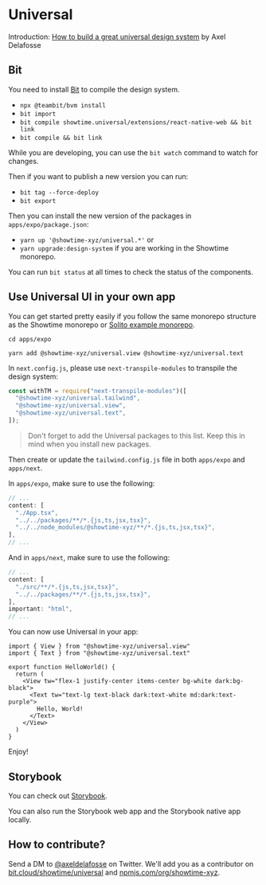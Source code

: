 # Universal

Introduction: [How to build a great universal design system](https://axeldelafosse.com/blog/universal-design-system) by Axel Delafosse

## Bit

You need to install [Bit](https://bit.dev) to compile the design system.

- `npx @teambit/bvm install`
- `bit import`
- `bit compile showtime.universal/extensions/react-native-web && bit link`
- `bit compile && bit link`

While you are developing, you can use the `bit watch` command to watch for changes.

Then if you want to publish a new version you can run:

- `bit tag --force-deploy`
- `bit export`

Then you can install the new version of the packages in `apps/expo/package.json`:

- `yarn up '@showtime-xyz/universal.*'`
  or
- `yarn upgrade:design-system` if you are working in the Showtime monorepo.

You can run `bit status` at all times to check the status of the components.

## Use Universal UI in your own app

You can get started pretty easily if you follow the same monorepo structure as the Showtime monorepo or [Solito example monorepo](https://github.com/nandorojo/solito/tree/master/example-monorepos/with-tailwind).

`cd apps/expo`

`yarn add @showtime-xyz/universal.view @showtime-xyz/universal.text`

In `next.config.js`, please use `next-transpile-modules` to transpile the design system:

```js
const withTM = require("next-transpile-modules")([
  "@showtime-xyz/universal.tailwind",
  "@showtime-xyz/universal.view",
  "@showtime-xyz/universal.text",
]);
```

> Don't forget to add the Universal packages to this list. Keep this in mind when you install new packages.

Then create or update the `tailwind.config.js` file in both `apps/expo` and `apps/next`.

In `apps/expo`, make sure to use the following:

```js
// ...
content: [
  "./App.tsx",
  "../../packages/**/*.{js,ts,jsx,tsx}",
  "../../node_modules/@showtime-xyz/**/*.{js,ts,jsx,tsx}",
],
// ...
```

And in `apps/next`, make sure to use the following:

```js
// ...
content: [
  "./src/**/*.{js,ts,jsx,tsx}",
  "../../packages/**/*.{js,ts,jsx,tsx}",
],
important: "html",
// ...
```

You can now use Universal in your app:

```tsx:app/hello-world.tsx
import { View } from "@showtime-xyz/universal.view"
import { Text } from "@showtime-xyz/universal.text"

export function HelloWorld() {
  return (
    <View tw="flex-1 justify-center items-center bg-white dark:bg-black">
      <Text tw="text-lg text-black dark:text-white md:dark:text-purple">
        Hello, World!
      </Text>
    </View>
  )
}
```

Enjoy!

## Storybook

You can check out [Storybook](https://universal.showtime.xyz).

You can also run the Storybook web app and the Storybook native app locally.

## How to contribute?

Send a DM to [@axeldelafosse](https://twitter.com/axeldelafosse) on Twitter.
We'll add you as a contributor on
[bit.cloud/showtime/universal](https://bit.cloud/showtime/universal)
and [npmjs.com/org/showtime-xyz](https://npmjs.com/org/showtime-xyz).
